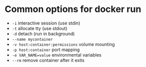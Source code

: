 # Common options for docker run

 - `-i` interactive session (use stdin)
 - `-t` allocate tty (use stdout)
 - `-d` detach (run in background)
 - `--name mycontainer`
 - `-v host:container:permissions` volume mounting
 - `-p host:container` port mapping
 - `-e VAR_NAME=value` environmental variables
 - `--rm` remove container after it exits
